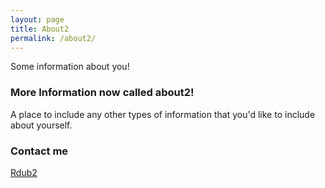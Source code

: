 ```yaml
---
layout: page
title: About2
permalink: /about2/
---
```


Some information about you!

### More Information now called about2!

A place to include any other types of information that you'd like to include about yourself.

### Contact me

[Rdub2](http://rdub2.github.io/PracticalMachineLearning)

